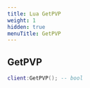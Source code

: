 ```yaml
---
title: Lua GetPVP
weight: 1
hidden: true
menuTitle: GetPVP
---
```

## GetPVP
```lua
client:GetPVP(); -- bool
```